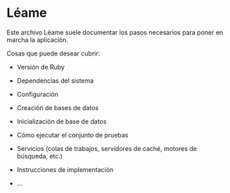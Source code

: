 # <a name="readme"></a>Léame

Este archivo Léame suele documentar los pasos necesarios para poner en marcha la aplicación.

Cosas que puede desear cubrir:

* Versión de Ruby

* Dependencias del sistema

* Configuración

* Creación de bases de datos

* Inicialización de base de datos

* Cómo ejecutar el conjunto de pruebas

* Servicios (colas de trabajos, servidores de caché, motores de búsqueda, etc.)

* Instrucciones de implementación

* ...
